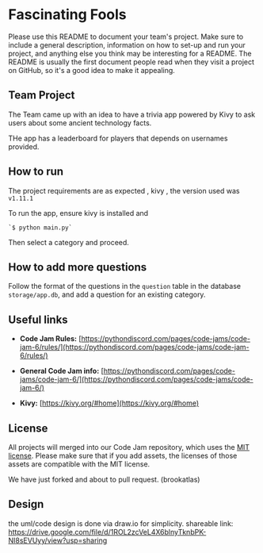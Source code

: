 # Fascinating Fools

Please use this README to document your team's project. Make sure to include a general description, information on how to set-up and run your project, and anything else you think may be interesting for a README. The README is usually the first document people read when they visit a project on GitHub, so it's a good idea to make it appealing.

## Team Project

The Team came up with an idea to have a trivia app powered by Kivy to ask users about some ancient technology facts.

THe app has a leaderboard for players that depends on usernames provided.

## How to run

The project requirements are as expected , kivy , the version used was `v1.11.1`

To run the app, ensure kivy is installed and 

    `$ python main.py`

Then select a category and proceed.

## How to add more questions

Follow the format of the questions in the `question` table in the database `storage/app.db`, and add a question for an existing category.

## Useful links

- **Code Jam Rules:** [https://pythondiscord.com/pages/code-jams/code-jam-6/rules/](https://pythondiscord.com/pages/code-jams/code-jam-6/rules/)

- **General Code Jam info:** [https://pythondiscord.com/pages/code-jams/code-jam-6/](https://pythondiscord.com/pages/code-jams/code-jam-6/)

- **Kivy:** [https://kivy.org/#home](https://kivy.org/#home)

## License

All projects will merged into our Code Jam repository, which uses the [MIT license](../LICENSE). Please make sure that if you add assets, the licenses of those assets are compatible with the MIT license.

We have just forked and about to pull request. (brookatlas)

## Design
the uml/code design is done via draw.io for simplicity.
shareable link:
https://drive.google.com/file/d/1ROL2zcVeL4X6blnyTknbPK-NI8sEVUyy/view?usp=sharing
